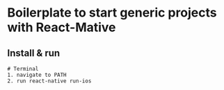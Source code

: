 # Boilerplate to start generic projects with React-Mative

## Install & run
```
# Terminal
1. navigate to PATH
2. run react-native run-ios
```
